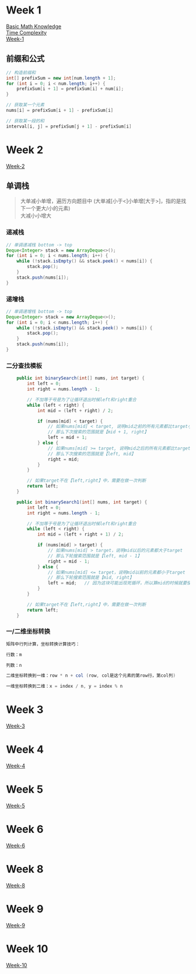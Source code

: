 # Week 1
[Basic Math Knowledge](./week1/basicMath.md)   
[Time Complexity](./week1/timeComplexity.md)   
[Week-1](./week1/week-1.md) 

## 前缀和公式
```java
// 构造前缀和
int[] prefixSum = new int[num.length + 1];
for (int i = 0; i < num.length; i++) {
    prefixSum[i + 1] = prefixSum[i] + num[i];
}

// 获取某一个元素
nums[i] = prefixSum[i + 1] - prefixSum[i]

// 获取某一段的和
interval[i, j] = prefixSum[j + 1] - prefixSum[i]
```


# Week 2
[Week-2](./week2/week-2.md) 

## 单调栈
> 大单减小单增，遍历方向题目中 (大单减[小于<]小单增[大于>]，指的是找下一个更大/小的元素)  
> 大减小小增大
### 递减栈
```java
// 单调递减栈 bottom -> top
Deque<Integer> stack = new ArrayDeque<>();
for (int i = 0; i < nums.length; i++) {
    while (!stack.isEmpty() && stack.peek() < nums[i]) {
        stack.pop();
    }
    stack.push(nums[i]);
}
```

### 递增栈
```java
// 单调递增栈 bottom -> top
Deque<Integer> stack = new ArrayDeque<>();
for (int i = 0; i < nums.length; i++) {
    while (!stack.isEmpty() && stack.peek() > nums[i]) {
        stack.pop();
    }
    stack.push(nums[i]);
}
```

### 二分查找模板

```java
    public int binarySearch(int[] nums, int target) {
        int left = 0;
        int right = nums.length - 1;

        // 不加等于号是为了让循环退出时候left和right重合
        while (left < right) {
            int mid = (left + right) / 2;

            if (nums[mid] < target) {
                // 如果nums[mid] < target, 说明mid之前的所有元素都比target小
                // 那么下次搜索的范围就是【mid + 1, right】
                left = mid + 1;
            } else {
                // 如果nums[mid] >= target, 说明mid之后的所有元素都比target大
                // 那么下次搜索的范围就是【left, mid】
                right = mid;
            }
        }

        // 如果target不在【left,right】中，需要在做一次判断
        return left;
    }
```

```java
    public int binarySearch1(int[] nums, int target) {
        int left = 0;
        int right = nums.length - 1;

        // 不加等于号是为了让循环退出时候left和right重合
        while (left < right) {
            int mid = (left + right + 1) / 2;

            if (nums[mid] > target) {
                // 如果nums[mid] > target，说明mid以后的元素都大于target
                // 那么下轮搜索范围就是【left, mid - 1】
                right = mid - 1;
            } else {
                // 如果nums[mid] <= target，说明mid以前的元素都小于target
                // 那么下轮搜索范围就是【mid, right】
                left = mid;   // 因为这块可能出现死循环，所以算mid的时候就要使用+1的办法
            }
        }

        // 如果target不在【left,right】中，需要在做一次判断
        return left;
    }
```

### 一/二维坐标转换
```java
矩阵中行列计算，坐标转换计算技巧：

行数：m

列数：n

二维坐标转换到一维：row * n + col (row, col是这个元素的第row行，第col列)

一维坐标转换到二维：x = index / n, y = index % n
```


# Week 3

[Week-3](./week3/week-3.md) 



# Week 4

[Week-4](./week4/week-4.md) 



# Week 5

[Week-5](./week5/week-5.md) 



# Week 6

[Week-6](./week6/week-6.md) 



# Week 8

[Week-8](./week8/week-8.md) 



# Week 9

[Week-9](./week9/week-9.md) 



# Week 10

[Week-10](./week10/week-10.md) 
